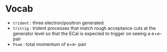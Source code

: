 # Vocab

- `trident` : three electron/positron generated
- `tritrig` : trident processes that match rough acceptance cuts at the generator level so that the ECal is expected to trigger on seeing a e+e- pair
- `Psum` : total momentum of e+e- pair

